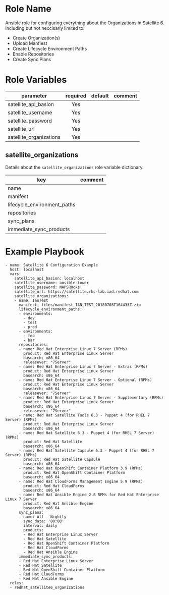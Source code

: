 # Role Name

Ansible role for configuring everything about the Organizations in Satellite 6. Including but not neccisarly limited to:
* Create Organization(s)
* Upload Manfiest
* Create Lifecycle Environment Paths
* Enable Repositories
* Create Sync Plans

# Role Variables

| parameter                | required | default | comment
|--------------------------|:--------:|---------|:-------
| satellite\_api\_basion   | Yes      |         |
| satellite\_username      | Yes      |         |
| satellite\_password      | Yes      |         |
| satellite\_url           | Yes      |         |
| satellite\_organizations | Yes      |         |

## satellite\_organizations

Details about the `satellite_organizations` role variable dictionary.

| key                           | comment
|-------------------------------|:-------
| name                          |
| manifest                      |
| lifecycle\_environment\_paths |
| repositories                  |
| sync\_plans                   |
| immediate\_sync\_products     |

# Example Playbook

```
- name: Satellite 6 Configuration Example
  host: localhost
  vars:
    satellite_api_basion: localhost
    satellite_username: ansible-tower
    satellite_password: NAPSR0cks!
    satellite_url: https://satellite.rhc-lab.iad.redhat.com
    satellite_organizations:
    - name: IanTest
      manifest: files/manifest_IAN_TEST_20180708T164433Z.zip
      lifecycle_environment_paths:
      - environments:
        - dev
        - test
        - prod
      - environments:
        - foo
        - bar
      repositories:
      - name: Red Hat Enterprise Linux 7 Server (RPMs)
        product: Red Hat Enterprise Linux Server
        basearch: x86_64
        releasever: "7Server"
      - name: Red Hat Enterprise Linux 7 Server - Extras (RPMs)
        product: Red Hat Enterprise Linux Server
        basearch: x86_64
      - name: Red Hat Enterprise Linux 7 Server - Optional (RPMs)
        product: Red Hat Enterprise Linux Server
        basearch: x86_64
        releasever: "7Server"
      - name: Red Hat Enterprise Linux 7 Server - Supplementary (RPMs)
        product: Red Hat Enterprise Linux Server
        basearch: x86_64
        releasever: "7Server"
      - name: Red Hat Satellite Tools 6.3 - Puppet 4 (for RHEL 7 Server) (RPMs)
        product: Red Hat Enterprise Linux Server
        basearch: x86_64
      - name: Red Hat Satellite 6.3 - Puppet 4 (for RHEL 7 Server) (RPMs)
        product: Red Hat Satellite
        basearch: x86_64
      - name: Red Hat Satellite Capsule 6.3 - Puppet 4 (for RHEL 7 Server) (RPMs)
        product: Red Hat Satellite Capsule
        basearch: x86_64
      - name: Red Hat OpenShift Container Platform 3.9 (RPMs)
        product: Red Hat OpenShift Container Platform
        basearch: x86_64
      - name: Red Hat CloudForms Management Engine 5.9 (RPMs)
        product: Red Hat CloudForms
        basearch: x86_64
      - name: Red Hat Ansible Engine 2.6 RPMs for Red Hat Enterprise Linux 7 Server
        product: Red Hat Ansible Engine
        basearch: x86_64
      sync_plans:
      - name: All - Nightly
        sync_date: '00:00'
        interval: daily
        products:
        - Red Hat Enterprise Linux Server
        - Red Hat Satellite
        - Red Hat OpenShift Container Platform
        - Red Hat CloudForms
        - Red Hat Ansible Engine
      immediate_sync_products:
      - Red Hat Enterprise Linux Server
      - Red Hat Satellite
      - Red Hat OpenShift Container Platform
      - Red Hat CloudForms
      - Red Hat Ansible Engine
  roles:
  - redhat_satellite6_organizations
```
